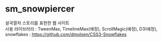 # sm_snowpiercer
설국열차 스토리를 표현한 웹 사이트  
사용 라이브러리 : TweenMax, TimelineMax(예정), ScrollMagic(예정), D3(예정),   
snowflakes : https://github.com/dmolsen/CSS3-Snowflakes   
